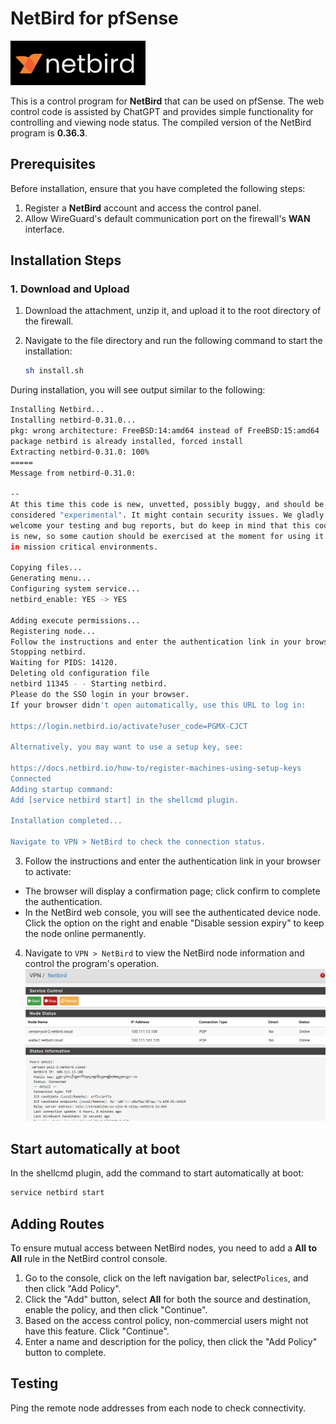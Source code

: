 # NetBird for pfSense
![NetBird Logo](image/netbird-logo.png)

This is a control program for **NetBird** that can be used on pfSense. The web control code is assisted by ChatGPT and provides simple functionality for controlling and viewing node status. The compiled version of the NetBird program is **0.36.3**.

## Prerequisites

Before installation, ensure that you have completed the following steps:

1. Register a **NetBird** account and access the control panel.
2. Allow WireGuard's default communication port on the firewall's **WAN** interface.

## Installation Steps

### 1. Download and Upload

1. Download the attachment, unzip it, and upload it to the root directory of the firewall.
2. Navigate to the file directory and run the following command to start the installation:

    ```bash
    sh install.sh
    ```
During installation, you will see output similar to the following:

```bash
Installing Netbird...
Installing netbird-0.31.0...
pkg: wrong architecture: FreeBSD:14:amd64 instead of FreeBSD:15:amd64
package netbird is already installed, forced install
Extracting netbird-0.31.0: 100%
=====
Message from netbird-0.31.0:

--
At this time this code is new, unvetted, possibly buggy, and should be
considered "experimental". It might contain security issues. We gladly
welcome your testing and bug reports, but do keep in mind that this code
is new, so some caution should be exercised at the moment for using it
in mission critical environments.

Copying files...
Generating menu...
Configuring system service...
netbird_enable: YES -> YES

Adding execute permissions...
Registering node...
Follow the instructions and enter the authentication link in your browser, click confirm, and complete the authentication.
Stopping netbird.
Waiting for PIDS: 14120.
Deleting old configuration file
netbird 11345 - - Starting netbird.
Please do the SSO login in your browser. 
If your browser didn't open automatically, use this URL to log in:

https://login.netbird.io/activate?user_code=PGMX-CJCT 

Alternatively, you may want to use a setup key, see:

https://docs.netbird.io/how-to/register-machines-using-setup-keys
Connected
Adding startup command:
Add [service netbird start] in the shellcmd plugin.

Installation completed...

Navigate to VPN > NetBird to check the connection status.

```

3. Follow the instructions and enter the authentication link in your browser to activate:
   
- The browser will display a confirmation page; click confirm to complete the authentication.
- In the NetBird web console, you will see the authenticated device node. Click the option on the right and enable "Disable session expiry" to keep the node online permanently.

4. Navigate to `VPN > NetBird` to view the NetBird node information and control the program's operation.
![NetBird web](image/11.png)

## Start automatically at boot
In the shellcmd plugin, add the command to start automatically at boot:
```bash
service netbird start
```
## Adding Routes

To ensure mutual access between NetBird nodes, you need to add a **All to All** rule in the NetBird control console.

1. Go to the console, click on the left navigation bar, select`Polices`, and then click "Add Policy".
2. Click the "Add" button, select **All** for both the source and destination, enable the policy, and then click "Continue".
3. Based on the access control policy, non-commercial users might not have this feature. Click "Continue".
4. Enter a name and description for the policy, then click the "Add Policy" button to complete.

## Testing

Ping the remote node addresses from each node to check connectivity.
